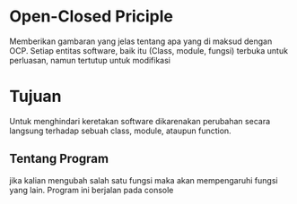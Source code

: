 # Open-Closed Priciple
Memberikan gambaran yang jelas tentang apa yang di maksud dengan OCP. Setiap entitas software, baik itu (Class, module, fungsi) terbuka untuk perluasan, namun tertutup untuk modifikasi

# Tujuan
Untuk menghindari keretakan software dikarenakan perubahan secara langsung terhadap sebuah class, module, ataupun function.

## Tentang Program
jika kalian mengubah salah satu fungsi maka akan mempengaruhi fungsi yang lain. 
Program ini berjalan pada console

